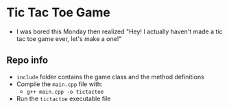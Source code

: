 # Tic Tac Toe Game
- I was bored this Monday then realized "Hey! I actually haven't made a tic tac toe game ever, let's make a one!"

## Repo info
- `include` folder contains the game class and the method definitions
- Compile the `main.cpp` file with:
    - `g++ main.cpp -o tictactoe`
- Run the `tictactoe` executable file
